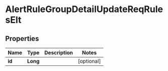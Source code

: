 # AlertRuleGroupDetailUpdateReqRulesElt

## Properties
Name | Type | Description | Notes
------------ | ------------- | ------------- | -------------
**id** | **Long** |  |  [optional]
